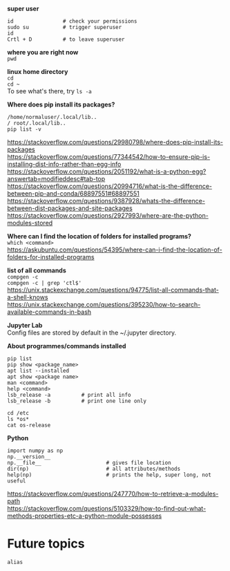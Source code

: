 **super user**  
```
id                # check your permissions
sudo su           # trigger superuser
id
Crtl + D          # to leave superuser
```

**where you are right now**  
`pwd`  

**linux home directory**  
`cd`  
`cd ~`  
To see what's there, try `ls -a`  

**Where does pip install its packages?**  
```
/home/normaluser/.local/lib..
/ root/.local/lib..
pip list -v
```
https://stackoverflow.com/questions/29980798/where-does-pip-install-its-packages  
https://stackoverflow.com/questions/77344542/how-to-ensure-pip-is-installing-dist-info-rather-than-egg-info  
https://stackoverflow.com/questions/2051192/what-is-a-python-egg?answertab=modifieddesc#tab-top  
https://stackoverflow.com/questions/20994716/what-is-the-difference-between-pip-and-conda/68897551#68897551  
https://stackoverflow.com/questions/9387928/whats-the-difference-between-dist-packages-and-site-packages  
https://stackoverflow.com/questions/2927993/where-are-the-python-modules-stored  


**Where can I find the location of folders for installed programs?**  
`which <command>`  
https://askubuntu.com/questions/54395/where-can-i-find-the-location-of-folders-for-installed-programs

**list of all commands**  
`compgen -c`  
`compgen -c | grep 'ctl$'`  
https://unix.stackexchange.com/questions/94775/list-all-commands-that-a-shell-knows  
https://unix.stackexchange.com/questions/395230/how-to-search-available-commands-in-bash

**Jupyter Lab**  
Config files are stored by default in the ~/.jupyter directory.

**About programmes/commands installed**  
```
pip list
pip show <package_name>
apt list --installed
apt show <package name>
man <command>
help <command>
lsb_release -a          # print all info  
lsb_release -b          # print one line only

cd /etc
ls *os*
cat os-release
```


**Python**  
```
import numpy as np
np.__version__
np.__file__                     # gives file location
dir(np)                         # all attributes/methods
help(np)                        # prints the help, super long, not useful 
```
https://stackoverflow.com/questions/247770/how-to-retrieve-a-modules-path  
https://stackoverflow.com/questions/5103329/how-to-find-out-what-methods-properties-etc-a-python-module-possesses  

# Future topics
`alias`
